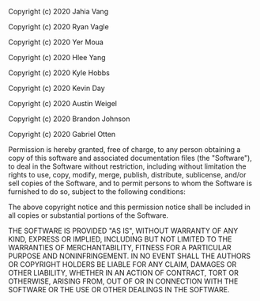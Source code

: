 Copyright (c) 2020 Jahia Vang

Copyright (c) 2020 Ryan Vagle

Copyright (c) 2020 Yer Moua

Copyright (c) 2020 Hlee Yang

Copyright (c) 2020 Kyle Hobbs

Copyright (c) 2020 Kevin Day

Copyright (c) 2020 Austin Weigel

Copyright (c) 2020 Brandon Johnson

Copyright (c) 2020 Gabriel Otten

Permission is hereby granted, free of charge, to any person obtaining a copy of this software and associated documentation files (the "Software"), to deal in the Software without restriction, including without limitation the rights to use, copy, modify, merge, publish, distribute, sublicense, and/or sell copies of the Software, and to permit persons to whom the Software is furnished to do so, subject to the following conditions:

The above copyright notice and this permission notice shall be included in all copies or substantial portions of the Software.

THE SOFTWARE IS PROVIDED "AS IS", WITHOUT WARRANTY OF ANY KIND, EXPRESS OR IMPLIED, INCLUDING BUT NOT LIMITED TO THE WARRANTIES OF MERCHANTABILITY, FITNESS FOR A PARTICULAR PURPOSE AND NONINFRINGEMENT. IN NO EVENT SHALL THE AUTHORS OR COPYRIGHT HOLDERS BE LIABLE FOR ANY CLAIM, DAMAGES OR OTHER LIABILITY, WHETHER IN AN ACTION OF CONTRACT, TORT OR OTHERWISE, ARISING FROM, OUT OF OR IN CONNECTION WITH THE SOFTWARE OR THE USE OR OTHER DEALINGS IN THE SOFTWARE.  
